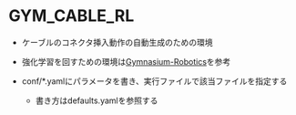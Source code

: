 # GYM_CABLE_RL

* ケーブルのコネクタ挿入動作の自動生成のための環境
* 強化学習を回すための環境は[Gymnasium-Robotics](https://github.com/Farama-Foundation/Gymnasium-Robotics)を参考

* conf/*.yamlにパラメータを書き、実行ファイルで該当ファイルを指定する
  * 書き方はdefaults.yamlを参照する
